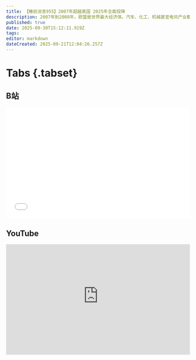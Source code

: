 ```yaml
---
title: 【睡前消息955】2007年超越美国 2025年全面投降
description: 2007年到2008年，欧盟是世界最大经济体。汽车、化工、机械甚至电讯产业都领先世界，全世界都以为欧盟将取代美国的世界领袖身份，至少平起平坐。2025年的今天，欧盟GDP只有美国的2/3，全面接受了美国的单方面关税条件，原因是错过了新产业革命。
published: true
date: 2025-09-30T15:12:11.919Z
tags: 
editor: markdown
dateCreated: 2025-09-21T12:04:26.257Z
---
```


# Tabs {.tabset}
## B站
<div style="position: relative; padding: 30% 45%;">
<iframe style="position: absolute; width: 100%; height: 100%; left: 0; top: 0;" src="//player.bilibili.com/player.html?&bvid=BV1rrWcz2EAD&page=1&as_wide=1&high_quality=1&danmaku=1&autoplay=0" scrolling="no" border="0" frameborder="no" framespacing="0" allowfullscreen="true"></iframe>
</div>

<!--  睡前消息的西瓜视频账号仍处于禁言状态，暂时将其从模板中注释
## 西瓜视频
<div style="position: relative; padding: 30% 45%;">
<iframe style="position: absolute; top: 50%; left: 50%; transform: translate(-50%, -50%); width: 80%; height: 100%;" frameborder="0" src="https://www.ixigua.com/iframe/西瓜视频ID?autoplay=0" referrerpolicy="unsafe-url" allowfullscreen></iframe>
</div>
-->

## YouTube
<div style="position: relative; padding: 30% 45%;">
<iframe style="position: absolute; top: 0; left: 0; width: 100%; height: 100%;" src="https://www.youtube-nocookie.com/embed/YouTubeVID" title="YouTube video player" frameborder="0" allow="accelerometer; autoplay; clipboard-write; encrypted-media; gyroscope; picture-in-picture" allowfullscreen="true"></iframe>
</div>
  
#



